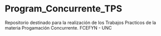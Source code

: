 # Program_Concurrente_TPS
Repositorio destinado para la realización de los Trabajos Practicos de la materia Progamación Concurrente. FCEFYN - UNC
